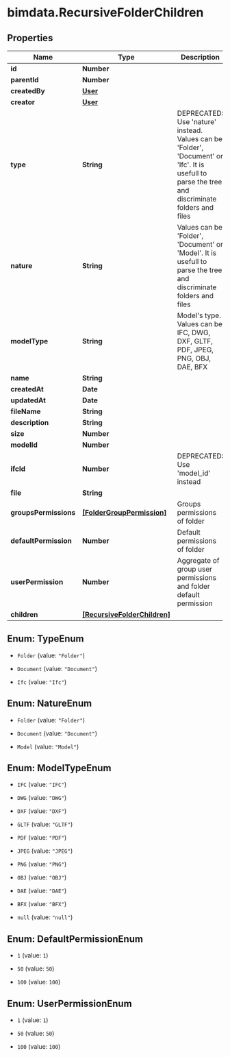 # bimdata.RecursiveFolderChildren

## Properties

Name | Type | Description | Notes
------------ | ------------- | ------------- | -------------
**id** | **Number** |  | 
**parentId** | **Number** |  | 
**createdBy** | [**User**](User.md) |  | [optional] 
**creator** | [**User**](User.md) |  | [optional] 
**type** | **String** | DEPRECATED: Use &#39;nature&#39; instead. Values can be &#39;Folder&#39;, &#39;Document&#39; or &#39;Ifc&#39;. It is usefull to parse the tree and discriminate folders and files | [readonly] 
**nature** | **String** | Values can be &#39;Folder&#39;, &#39;Document&#39; or &#39;Model&#39;. It is usefull to parse the tree and discriminate folders and files | [readonly] 
**modelType** | **String** | Model&#39;s type. Values can be IFC, DWG, DXF, GLTF, PDF, JPEG, PNG, OBJ, DAE, BFX | [readonly] 
**name** | **String** |  | 
**createdAt** | **Date** |  | 
**updatedAt** | **Date** |  | 
**fileName** | **String** |  | [optional] 
**description** | **String** |  | [optional] 
**size** | **Number** |  | [optional] 
**modelId** | **Number** |  | [readonly] 
**ifcId** | **Number** | DEPRECATED: Use &#39;model_id&#39; instead | [readonly] 
**file** | **String** |  | [optional] 
**groupsPermissions** | [**[FolderGroupPermission]**](FolderGroupPermission.md) | Groups permissions of folder | [readonly] 
**defaultPermission** | **Number** | Default permissions of folder | [readonly] 
**userPermission** | **Number** | Aggregate of group user permissions and folder default permission | [readonly] 
**children** | [**[RecursiveFolderChildren]**](RecursiveFolderChildren.md) |  | [optional] 



## Enum: TypeEnum


* `Folder` (value: `"Folder"`)

* `Document` (value: `"Document"`)

* `Ifc` (value: `"Ifc"`)





## Enum: NatureEnum


* `Folder` (value: `"Folder"`)

* `Document` (value: `"Document"`)

* `Model` (value: `"Model"`)





## Enum: ModelTypeEnum


* `IFC` (value: `"IFC"`)

* `DWG` (value: `"DWG"`)

* `DXF` (value: `"DXF"`)

* `GLTF` (value: `"GLTF"`)

* `PDF` (value: `"PDF"`)

* `JPEG` (value: `"JPEG"`)

* `PNG` (value: `"PNG"`)

* `OBJ` (value: `"OBJ"`)

* `DAE` (value: `"DAE"`)

* `BFX` (value: `"BFX"`)

* `null` (value: `"null"`)





## Enum: DefaultPermissionEnum


* `1` (value: `1`)

* `50` (value: `50`)

* `100` (value: `100`)





## Enum: UserPermissionEnum


* `1` (value: `1`)

* `50` (value: `50`)

* `100` (value: `100`)




